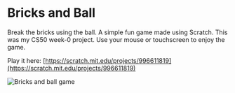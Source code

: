# Bricks and Ball
Break the bricks using the ball. A simple fun game made using Scratch. This was my CS50 week-0 project. Use your mouse or touchscreen to enjoy the game. 

Play it here: [https://scratch.mit.edu/projects/996611819](https://scratch.mit.edu/projects/996611819)

![Bricks and ball game](https://raw.githubusercontent.com/rajeshkarmaker/bricks-and-ball/main/Bricks%20and%20Ball.jpg)
